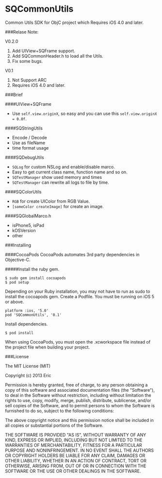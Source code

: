 SQCommonUtils
=============

Common Utils SDK for ObjC project which Requires iOS 4.0 and later.

###Relase Note:

V0.2.0

1. Add UIView+SQFrame support.
2. Add SQCommonHeader.h to load all the Utils.
3. Fix some bugs.

V0.1

1.	Not Support ARC
2.	Requires iOS 4.0 and later.

###Brief

####UIView+SQFrame
*	Use `self.view.originX`, so easy and you can use this `self.view.originX = 0.0f`.

####SQStringUtils
*	Encode / Decode
*	Use as fileName
*	time format usage

####SQDebugUtils
*	`SQLog` for custom NSLog and enable/disable marco.
*	Easy to get current class name, function name and so on.
*	`SQTestManager` show used memory and times
*	`SQTestManager` can rewrite all logs to file by time.

####SQColorUtils

*	`RGB` for create UIColor from RGB Value.
*	`[someColor createImage]` for create an image.

####SQGlobalMarco.h
*	isPhone5, isPad
*	kOSVersion
*	other

###Installing

####CocoaPods
CocoaPods automates 3rd party dependencies in Objective-C.

#####Install the ruby gem.

```
$ sudo gem install cocoapods
$ pod setup
```

Depending on your Ruby installation, you may not have to run as sudo to install the cocoapods gem. Create a Podfile. You must be running on iOS 5 or above.

```
platform :ios, '5.0'
pod 'SQCommonUtils', '0.1'
```

Install dependencies.

```
$ pod install
```

When using CocoaPods, you must open the .xcworkspace file instead of the project file when building your project.

###License

The MIT License (MIT)

Copyright (c) 2013 Eric

Permission is hereby granted, free of charge, to any person obtaining a copy of
this software and associated documentation files (the "Software"), to deal in
the Software without restriction, including without limitation the rights to
use, copy, modify, merge, publish, distribute, sublicense, and/or sell copies of
the Software, and to permit persons to whom the Software is furnished to do so,
subject to the following conditions:

The above copyright notice and this permission notice shall be included in all
copies or substantial portions of the Software.

THE SOFTWARE IS PROVIDED "AS IS", WITHOUT WARRANTY OF ANY KIND, EXPRESS OR
IMPLIED, INCLUDING BUT NOT LIMITED TO THE WARRANTIES OF MERCHANTABILITY, FITNESS
FOR A PARTICULAR PURPOSE AND NONINFRINGEMENT. IN NO EVENT SHALL THE AUTHORS OR
COPYRIGHT HOLDERS BE LIABLE FOR ANY CLAIM, DAMAGES OR OTHER LIABILITY, WHETHER
IN AN ACTION OF CONTRACT, TORT OR OTHERWISE, ARISING FROM, OUT OF OR IN
CONNECTION WITH THE SOFTWARE OR THE USE OR OTHER DEALINGS IN THE SOFTWARE.